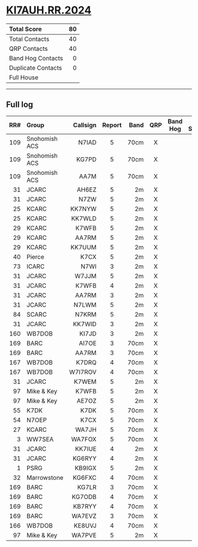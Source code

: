 # [KI7AUH.RR.2024](https://www.qrz.com/db/KI7AUH.RR.2024)

| Total Score        |   80 |
|:-------------------|-----:|
| Total Contacts     |   40 |
| QRP Contacts       |   40 |
| Band Hog Contacts  |    0 |
| Duplicate Contacts |    0 |
| Full House         |      |

---

## Full log

|   RR# | Group         |   Callsign |  Report  |   Band |  QRP  |  Band Hog  |   QSO Score |
|------:|:--------------|-----------:|:--------:|-------:|:-----:|:----------:|------------:|
|   109 | Snohomish ACS |      N7IAD |    5     |   70cm |   X   |            |           2 |
|   109 | Snohomish ACS |      KG7PD |    5     |   70cm |   X   |            |           2 |
|   109 | Snohomish ACS |       AA7M |    5     |   70cm |   X   |            |           2 |
|    31 | JCARC         |      AH6EZ |    5     |     2m |   X   |            |           2 |
|    31 | JCARC         |       N7ZW |    5     |     2m |   X   |            |           2 |
|    25 | KCARC         |     KK7NYW |    5     |     2m |   X   |            |           2 |
|    25 | KCARC         |     KK7WLD |    5     |     2m |   X   |            |           2 |
|    29 | KCARC         |      K7WFB |    5     |     2m |   X   |            |           2 |
|    29 | KCARC         |      AA7RM |    5     |     2m |   X   |            |           2 |
|    29 | KCARC         |     KK7UUM |    5     |     2m |   X   |            |           2 |
|    40 | Pierce        |       K7CX |    5     |     2m |   X   |            |           2 |
|    73 | ICARC         |       N7WI |    3     |     2m |   X   |            |           2 |
|    31 | JCARC         |      W7JJM |    5     |     2m |   X   |            |           2 |
|    31 | JCARC         |      K7WFB |    4     |     2m |   X   |            |           2 |
|    31 | JCARC         |      AA7RM |    3     |     2m |   X   |            |           2 |
|    31 | JCARC         |      N7LWM |    5     |     2m |   X   |            |           2 |
|    84 | SCARC         |      N7KRM |    5     |     2m |   X   |            |           2 |
|    31 | JCARC         |     KK7WID |    3     |     2m |   X   |            |           2 |
|   160 | WB7DOB        |      KI7JD |    3     |     2m |   X   |            |           2 |
|   169 | BARC          |      AI7OE |    3     |   70cm |   X   |            |           2 |
|   169 | BARC          |      AA7RM |    3     |   70cm |   X   |            |           2 |
|   167 | WB7DOB        |      K7DRQ |    4     |   70cm |   X   |            |           2 |
|   167 | WB7DOB        |    W7I7ROV |    4     |   70cm |   X   |            |           2 |
|    31 | JCARC         |      K7WEM |    5     |     2m |   X   |            |           2 |
|    97 | Mike & Key    |      K7WFB |    5     |     2m |   X   |            |           2 |
|    97 | Mike & Key    |      AE7OZ |    5     |     2m |   X   |            |           2 |
|    55 | K7DK          |       K7DK |    5     |   70cm |   X   |            |           2 |
|    54 | N7OEP         |       K7CX |    5     |   70cm |   X   |            |           2 |
|    27 | KCARC         |      WA7JH |    5     |   70cm |   X   |            |           2 |
|     3 | WW7SEA        |     WA7FOX |    5     |   70cm |   X   |            |           2 |
|    31 | JCARC         |     KK7IUE |    4     |     2m |   X   |            |           2 |
|    31 | JCARC         |     KG6RYY |    4     |     2m |   X   |            |           2 |
|     1 | PSRG          |     KB9IGX |    5     |     2m |   X   |            |           2 |
|    32 | Marrowstone   |     KG6FXC |    4     |   70cm |   X   |            |           2 |
|   169 | BARC          |      KG7LR |    3     |   70cm |   X   |            |           2 |
|   169 | BARC          |     KG7ODB |    4     |   70cm |   X   |            |           2 |
|   169 | BARC          |     KB7RYY |    4     |   70cm |   X   |            |           2 |
|   169 | BARC          |     WA7EVZ |    3     |   70cm |   X   |            |           2 |
|   166 | WB7DOB        |     KE8UVJ |    4     |   70cm |   X   |            |           2 |
|    97 | Mike & Key    |     WA7PVE |    5     |     2m |   X   |            |           2 |